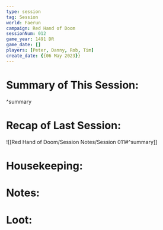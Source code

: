 ```yaml
---
type: session
tag: Session
world: Faerun
campaign: Red Hand of Doom
sessionNum: 012
game_year: 1491 DR
game_date: []
players: [Peter, Danny, Rob, Tim]
create_date: {{06 May 2023}}
---
```




# Summary of This Session:

^summary

# Recap of Last Session:
![[Red Hand of Doom/Session Notes/Session 011#^summary]]

# Housekeeping:

# Notes:

# Loot:
